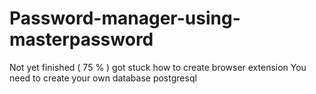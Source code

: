 # Password-manager-using-masterpassword
Not yet finished ( 75 % ) got stuck how to create browser extension 
You need to create your own database postgresql 

